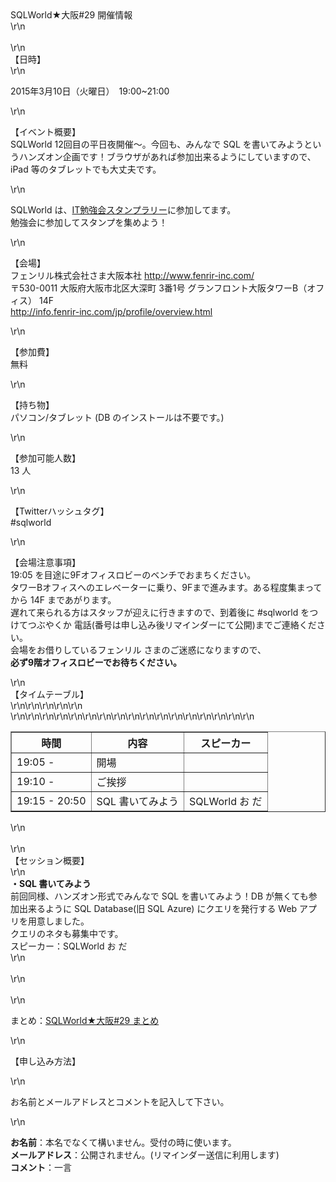 <div>SQLWorld★大阪#29 開催情報</div>\r\n<div>&nbsp;</div>\r\n<div><span style=\"line-height: 21px;\">【日時】</span></div>\r\n<p>
    2015年3月10日（火曜日）　19:00~21:00</p>\r\n<p>【イベント概要】<br />SQLWorld 12回目の平日夜開催～。今回も、みんなで SQL
    を書いてみようというハンズオン企画です！ブラウザがあれば参加出来るようにしていますので、iPad 等のタブレットでも大丈夫です。</p>\r\n<p><span>SQLWorld は、</span><a
        href=\"https://itstamp.azurewebsites.net/\"
        target=\"_blank\">IT勉強会スタンプラリー</a><span>に参加してます。</span><br /><span>勉強会に参加してスタンプを集めよう！</span></p>\r\n<p>
    【会場】<br />フェンリル株式会社さま大阪本社 <a href=\"http://www.fenrir-inc.com/\">http://www.fenrir-inc.com/</a><br />〒530-0011
    大阪府大阪市北区大深町 3番1号 グランフロント大阪タワーB（オフィス） 14F<br /><a
        href=\"http://info.fenrir-inc.com/jp/profile/overview.html\">http://info.fenrir-inc.com/jp/profile/overview.html</a>
</p>\r\n<p>【参加費】<br />無料</p>\r\n<p>【持ち物】<br />パソコン/タブレット (DB のインストールは不要です。)</p>\r\n<p>【参加可能人数】<br /><span>13 人</span>
</p>\r\n<p>【Twitterハッシュタグ】<br />#sqlworld</p>\r\n<p>【会場注意事項】<br /> 19:05 を目途に9Fオフィスロビーのベンチでおまちください。<br />
    タワーBオフィスへのエレベーターに乗り、9Fまで進みます。ある程度集まってから 14F まであがります。<br /> 遅れて来られる方はスタッフが迎えに行きますので、到着後に #sqlworld をつけてつぶやくか
    電話(番号は申し込み後リマインダーにて公開)までご連絡ください。<br />会場をお借りしているフェンリル さまのご迷惑になりますので、<br /><span style=\"color:
        #ff0000;\"><strong>必ず9階オフィスロビーでお待ちください。</strong></span></p>\r\n<div>【タイムテーブル】</div>\r\n<table style=\"width:
    100%;\" border=\"1\">\r\n<tbody>\r\n<tr>\r\n<th style=\"width: 100px; font-color: red;\">時間</th>
            <th>内容</th>
            <th style=\"width: 120px;\">スピーカー</th>\r\n
        </tr>\r\n<tr>\r\n<td>19:05 -</td>\r\n<td>開場</td>\r\n<td>&nbsp;</td>\r\n</tr>\r\n<tr>\r\n<td>19:10 -</td>\r\n<td>
                ご挨拶</td>\r\n<td>&nbsp;</td>\r\n</tr>\r\n<tr>\r\n<td>19:15 - 20:50</td>\r\n<td>SQL 書いてみよう</td>\r\n<td>
                SQLWorld お だ</td>\r\n</tr>\r\n</tbody>\r\n</table>\r\n<div>&nbsp;</div>\r\n<div>【セッション概要】</div>\r\n<div>
    <strong>・SQL 書いてみよう</strong><br />前回同様、ハンズオン形式でみんなで SQL を書いてみよう！DB が無くても参加出来るように SQL Database(旧 SQL Azure) にクエリを発行する
    Web アプリを用意しました。<br />クエリのネタも募集中です。<br /> スピーカー：SQLWorld お だ</div>\r\n<div>&nbsp;</div>\r\n<div>&nbsp;</div>\r\n<p>
    まとめ：<a href=\"http://togetter.com/li/793794\">SQLWorld★大阪#29 まとめ</a></p>\r\n<p><span style=\"text-decoration:
        line-through;\">【申し込み方法】</span></p>\r\n<p><span style=\"text-decoration:
        line-through;\">お名前とメールアドレスとコメントを記入して下さい。</span></p>\r\n<p><span style=\"text-decoration:
        line-through;\"><strong>お名前</strong>：本名でなくて構いません。受付の時に使います。</span><br /><span style=\"text-decoration:
        line-through;\"><strong>メールアドレス</strong>：公開されません。(リマインダー送信に利用します)</span><br /><span style=\"text-decoration:
        line-through;\"><strong>コメント</strong>：一言</span></p>